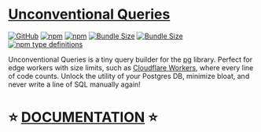 # [Unconventional Queries](https://cloudflare-extension.github.io/unconventional-pg-queries)

[![GitHub](https://img.shields.io/github/license/cloudflare-extension/unconventional-pg-queries)](https://github.com/cloudflare-extension/unconventional-pg-queries/blob/main/LICENSE)
[![npm](https://img.shields.io/npm/v/unconventional-pg-queries)](https://www.npmjs.com/package/unconventional-pg-queries)
[![npm](https://img.shields.io/npm/dm/unconventional-pg-queries)](https://www.npmjs.com/package/unconventional-pg-queries)
[![Bundle Size](https://img.shields.io/bundlephobia/min/unconventional-pg-queries)](https://bundlephobia.com/result?p=unconventional-pg-queries)
[![Bundle Size](https://img.shields.io/bundlephobia/minzip/unconventional-pg-queries)](https://bundlephobia.com/result?p=unconventional-pg-queries)
[![npm type definitions](https://img.shields.io/npm/types/unconventional-pg-queries)](https://www.npmjs.com/package/unconventional-pg-queries)

Unconventional Queries is a tiny query builder for the [pg](https://www.npmjs.com/package/pg) library. Perfect for edge workers with size limits, such as [Cloudflare Workers](https://developers.cloudflare.com/workers/platform/limits#worker-size), where every line of code counts. Unlock the utility of your Postgres DB, minimize bloat, and never write a line of SQL manually again!

# ⭐ [DOCUMENTATION](https://cloudflare-extension.github.io/unconventional-pg-queries) ⭐